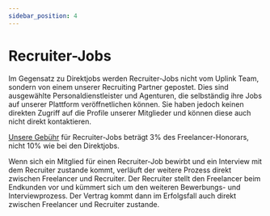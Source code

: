 ```yaml
---
sidebar_position: 4
---
```


# Recruiter-Jobs

Im Gegensatz zu Direktjobs werden Recruiter-Jobs nicht vom Uplink Team, sondern von einem unserer Recruiting Partner gepostet. Dies sind ausgewählte Personaldienstleister und Agenturen, die selbständig ihre Jobs auf unserer Plattform veröffnetlichen können. Sie haben jedoch keinen direkten Zugriff auf die Profile unserer Mitglieder und können diese auch nicht direkt kontaktieren.

[Unsere Gebühr](our-fee.md) für Recruiter-Jobs beträgt 3% des Freelancer-Honorars, nicht 10% wie bei den Direktjobs.

Wenn sich ein Mitglied für einen Recruiter-Job bewirbt und ein Interview mit dem Recruiter zustande kommt, verläuft der weitere Prozess direkt zwischen Freelancer und Recruiter. Der Recruiter stellt den Freelancer beim Endkunden vor und kümmert sich um den weiteren Bewerbungs- und Interviewprozess. Der Vertrag kommt dann im Erfolgsfall auch direkt zwischen Freelancer und Recruiter zustande.
